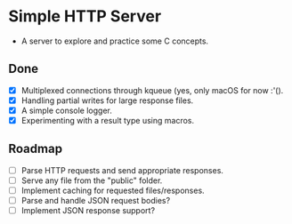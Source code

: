 # Simple HTTP Server

- A server to explore and practice some C concepts.

## Done

- [x] Multiplexed connections through kqueue (yes, only macOS for now :'().
- [x] Handling partial writes for large response files.
- [x] A simple console logger.
- [x] Experimenting with a result type using macros.

## Roadmap

- [ ] Parse HTTP requests and send appropriate responses.
- [ ] Serve any file from the "public" folder.
- [ ] Implement caching for requested files/responses.
- [ ] Parse and handle JSON request bodies?
- [ ] Implement JSON response support?
